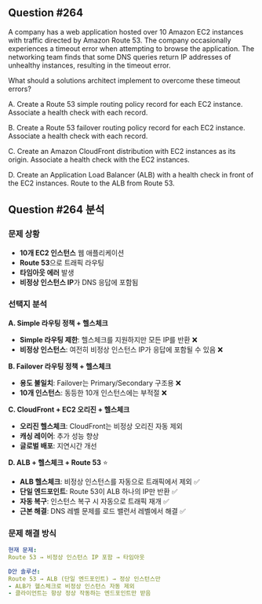 ## Question #264
A company has a web application hosted over 10 Amazon EC2 instances with traffic directed by Amazon Route 53. 
The company occasionally experiences a timeout error when attempting to browse the application. 
The networking team finds that some DNS queries return IP addresses of unhealthy instances, resulting in the timeout error.

What should a solutions architect implement to overcome these timeout errors?

A. Create a Route 53 simple routing policy record for each EC2 instance. Associate a health check with each record.

B. Create a Route 53 failover routing policy record for each EC2 instance. Associate a health check with each record.

C. Create an Amazon CloudFront distribution with EC2 instances as its origin. Associate a health check with the EC2 instances.

D. Create an Application Load Balancer (ALB) with a health check in front of the EC2 instances. Route to the ALB from Route 53.

## Question #264 분석

### 문제 상황
- **10개 EC2 인스턴스** 웹 애플리케이션
- **Route 53**으로 트래픽 라우팅
- **타임아웃 에러** 발생
- **비정상 인스턴스 IP**가 DNS 응답에 포함됨

### 선택지 분석

**A. Simple 라우팅 정책 + 헬스체크**
- **Simple 라우팅 제한**: 헬스체크를 지원하지만 모든 IP를 반환 ❌
- **비정상 인스턴스**: 여전히 비정상 인스턴스 IP가 응답에 포함될 수 있음 ❌

**B. Failover 라우팅 정책 + 헬스체크**
- **용도 불일치**: Failover는 Primary/Secondary 구조용 ❌
- **10개 인스턴스**: 동등한 10개 인스턴스에는 부적절 ❌

**C. CloudFront + EC2 오리진 + 헬스체크**
- **오리진 헬스체크**: CloudFront는 비정상 오리진 자동 제외 
- **캐싱 레이어**: 추가 성능 향상 
- **글로벌 배포**: 지연시간 개선 

**D. ALB + 헬스체크 + Route 53** ⭐
- **ALB 헬스체크**: 비정상 인스턴스를 자동으로 트래픽에서 제외 ✅
- **단일 엔드포인트**: Route 53이 ALB 하나의 IP만 반환 ✅
- **자동 복구**: 인스턴스 복구 시 자동으로 트래픽 재개 ✅
- **근본 해결**: DNS 레벨 문제를 로드 밸런서 레벨에서 해결 ✅

### 문제 해결 방식

```yaml
현재 문제:
Route 53 → 비정상 인스턴스 IP 포함 → 타임아웃

D안 솔루션:
Route 53 → ALB (단일 엔드포인트) → 정상 인스턴스만
- ALB가 헬스체크로 비정상 인스턴스 자동 제외
- 클라이언트는 항상 정상 작동하는 엔드포인트만 받음
```
